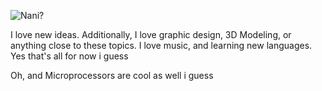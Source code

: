 ![Nani?](https://user-images.githubusercontent.com/42074408/87242771-60931800-c44d-11ea-827f-68cbf3b47f28.png)

I love new ideas.
Additionally, I love graphic design, 3D Modeling, or anything close to these topics.
I love music, and learning new languages. Yes that's all for now i guess

Oh, and Microprocessors are cool as well i guess
